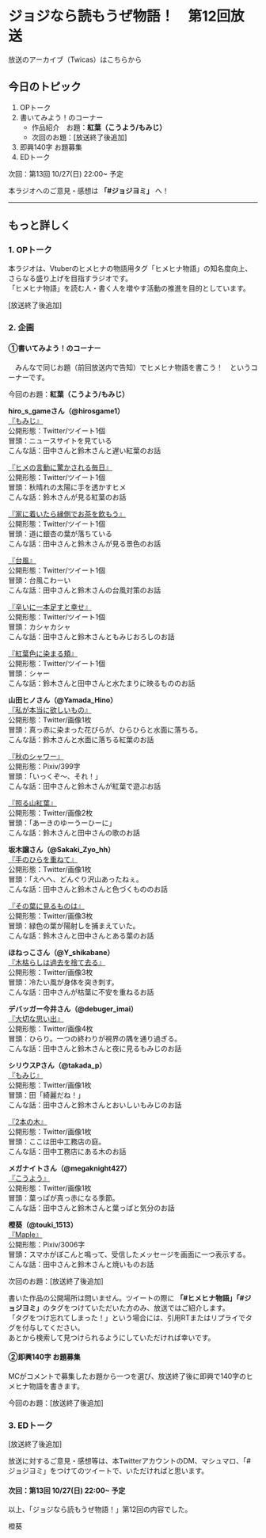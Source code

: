 # ジョジなら読もうぜ物語！　第12回放送

放送のアーカイブ（Twicas）はこちらから

## 今日のトピック
1. OPトーク
1. 書いてみよう！のコーナー
    - 作品紹介　お題：<b>紅葉（こうよう/もみじ）</b>
    - 次回のお題：<b></b>[放送終了後追加]
1. 即興140字 お題募集
1. EDトーク

次回：第13回 10/27(日) 22:00~ 予定

本ラジオへのご意見・感想は **「#ジョジヨミ」** へ！

---

## もっと詳しく
### 1. OPトーク

本ラジオは、Vtuberのヒメヒナの物語用タグ「ヒメヒナ物語」の知名度向上、さらなる盛り上げを目指すラジオです。  
「ヒメヒナ物語」を読む人・書く人を増やす活動の推進を目的としています。  

[放送終了後追加]

### 2. 企画
#### ①書いてみよう！のコーナー
　みんなで同じお題（前回放送内で告知）でヒメヒナ物語を書こう！　というコーナーです。

今回のお題：<b>紅葉（こうよう/もみじ）</b>

**hiro_s_gameさん（@hirosgame1）**  
[『もみじ』](https://twitter.com/hirosgame1/status/1181202331209064450?s=20)  
公開形態：Twitter/ツイート1個  
冒頭：ニュースサイトを見ている  
こんな話：田中さんと鈴木さんと遅い紅葉のお話  

[『ヒメの言動に驚かされる毎日』](https://twitter.com/hirosgame1/status/1181554034529845252?s=20)  
公開形態：Twitter/ツイート1個  
冒頭：秋晴れの太陽に手を透かすヒメ  
こんな話：鈴木さんが見る紅葉のお話  

[『家に着いたら縁側でお茶を飲もう』](https://twitter.com/hirosgame1/status/1182271964376776705?s=20)  
公開形態：Twitter/ツイート1個  
冒頭：道に銀杏の葉が落ちている  
こんな話：田中さんと鈴木さんが見る景色のお話  

[『台風』](https://twitter.com/hirosgame1/status/1182830578334199809?s=20)  
公開形態：Twitter/ツイート1個  
冒頭：台風こわーい  
こんな話：田中さんと鈴木さんの台風対策のお話  

[『辛いに一本足すと幸せ』](https://twitter.com/hirosgame1/status/1183386708261257219?s=20)  
公開形態：Twitter/ツイート1個  
冒頭：カシャカシャ  
こんな話：田中さんと鈴木さんともみじおろしのお話  

[『紅葉色に染まる頬』](https://twitter.com/hirosgame1/status/1185203719912116224?s=20)  
公開形態：Twitter/ツイート1個  
冒頭：シャー  
こんな話：鈴木さんと田中さんと水たまりに映るもののお話  

**山田ヒノさん（@Yamada_Hino）**  
[『私が本当に欲しいもの』](https://twitter.com/Yamada_Hino/status/1181374089736249344?s=20)  
公開形態：Twitter/画像1枚  
冒頭：真っ赤に染まった花びらが、ひらひらと水面に落ちる。  
こんな話：鈴木さんと水面に落ちる紅葉のお話  

[『秋のシャワー』](https://twitter.com/Yamada_Hino/status/1181476166361731072?s=20)  
公開形態：Pixiv/399字  
冒頭：「いっくぞ～、それ！」  
こんな話：田中さんと鈴木さんが紅葉で遊ぶお話  

[『照る山紅葉』](https://twitter.com/Yamada_Hino/status/1183383973143044096?s=20)  
公開形態：Twitter/画像2枚  
冒頭：「あーきのゆーうーひーに」  
こんな話：鈴木さんと田中さんの歌のお話  

**坂木譲さん（@Sakaki_Zyo_hh）**  
[『手のひらを重ねて』](https://twitter.com/Sakaki_Zyo_hh/status/1181498387264241665?s=20)  
公開形態：Twitter/画像1枚  
冒頭：「えへへ、どんぐり沢山あったねぇ。  
こんな話：田中さんと鈴木さんと色づくもののお話  

[『その葉に見るものは』](https://twitter.com/Sakaki_Zyo_hh/status/1184429404790722560?s=20)  
公開形態：Twitter/画像3枚  
冒頭：緑色の葉が陽射しを捕まえていた。  
こんな話：鈴木さんと田中さんとある葉のお話  

**ほねっこさん（@Y_shikabane）**  
[『木枯らしは過去を捨て去る』](https://twitter.com/Y_shikabane/status/1181930735189364741?s=20)  
公開形態：Twitter/画像3枚  
冒頭：冷たい風が身体を突き刺す。  
こんな話：田中さんが枯葉に不安を重ねるお話  

**デバッガー今井さん（@debuger_imai）**  
[『大切な思い出』](https://twitter.com/debuger_imai/status/1182475355782672384?s=20)  
公開形態：Twitter/画像4枚  
冒頭：ひらり。一つの終わりが視界の隅を通り過ぎる。  
こんな話：田中さんと鈴木さんと夜に見るもみじのお話  

**シリウスPさん（@takada_p）**  
[『もみじ』](https://twitter.com/takada_p/status/1183221189872762881?s=20)  
公開形態：Twitter/画像1枚  
冒頭：田「綺麗だね！」  
こんな話：田中さんと鈴木さんとおいしいもみじのお話

[『2本の木』](https://twitter.com/takada_p/status/1186196866657972225?s=20)  
公開形態：Twitter/画像1枚  
冒頭：ここは田中工務店の庭。  
こんな話：田中工務店にある木のお話

**メガナイトさん（@megaknight427）**  
[『こうよう』](https://twitter.com/megaknight427/status/1183325882208772096?s=20)  
公開形態：Twitter/画像1枚  
冒頭：葉っぱが真っ赤になる季節。  
こんな話：田中さんと鈴木さんと葉っぱと気分のお話

**橙葵（@touki_1513）**  
[『Maple』](https://twitter.com/touki_1513/status/1186217679876542465?s=20)  
公開形態：Pixiv/3006字  
冒頭：スマホがぽこんと鳴って、受信したメッセージを画面に一つ表示する。  
こんな話：田中さんと鈴木さんと焼いものお話  


次回のお題：<b></b>[放送終了後追加]

書いた作品の公開場所は問いません。ツイートの際に <b>「#ヒメヒナ物語」「#ジョジヨミ」</b>のタグをつけていただいた方のみ、放送ではご紹介します。  
「タグをつけ忘れてしまった！」という場合には、引用RTまたはリプライでタグを付与してください。  
あとから検索して見つけられるようにしていただければ幸いです。  

#### ②即興140字 お題募集
MCがコメントで募集したお題から一つを選び、放送終了後に即興で140字のヒメヒナ物語を書きます。

今回のお題：[放送終了後追加]

### 3. EDトーク

[放送終了後追加]

放送に対するご意見・感想等は、本TwitterアカウントのDM、マシュマロ、「#ジョジヨミ」をつけてのツイートで、いただければと思います。

#### 次回：第13回 10/27(日) 22:00~ 予定

以上、「ジョジなら読もうぜ物語！」第12回の内容でした。

橙葵
